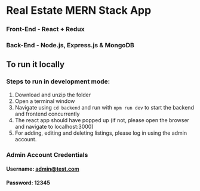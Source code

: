 # Real Estate MERN Stack App

### Front-End - React + Redux

### Back-End - Node.js, Express.js & MongoDB

## To run it locally

### Steps to run in development mode:

1. Download and unzip the folder
2. Open a terminal window
3. Navigate using `cd backend` and run with `npm run dev` to start the backend and frontend concurrently
4. The react app should have popped up (if not, please open the browser and navigate to localhost:3000)
5. For adding, editing and deleting listings, please log in using the admin account.

### Admin Account Credentials

#### Username: admin@test.com

#### Password: 12345
